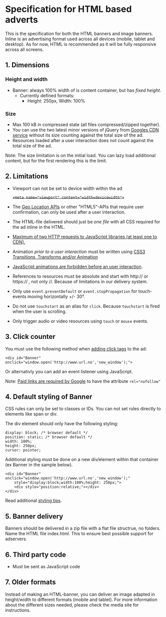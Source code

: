 # Specification for HTML based adverts

This is the specification for both the HTML banners and image banners. Inline is an advertising format used across all devices (mobile, tablet and desktop). As for now, HTML is recommended as it will be fully responsive across all screens. 

## 1. Dimensions

### Height and width
* Banner: always 100% width of is content container, but has *fixed height*.
  * Currently defined formats:
    * Height: 250px, Width: 100%

### Size
* Max 100 kB in compressed state (all files compressed/zipped together).
* You can use the two latest minor versions of jQuery from [Googles CDN service](https://developers.google.com/speed/libraries/devguide#jquery) without its size counting against the total size of the ad. 
* Resources loaded after a user interaction does not count against the total size of the ad.

Note: The size limitation is on the initial load. You can lazy load additional content, but for the first rendering this is the limit.

## 2. Limitations

* Viewport can not be set to device width within the ad 

	~~`<meta name="viewport" content="width=devicewidth">`~~

* The [Geo Location APIs](spec/geoapi.md) or other "HTML5"-APIs that require user confirmation, can only be used after a user interaction.
* The HTML-file delivered should just be _one file_ with all CSS required for the ad inline in the HTML.
* [Maximum of two HTTP requests to JavaScript libraries (at least one to CDN).](spec/maximumhttprequests.md)
* Animation _prior to a user interaction_ must be written using [CSS3 Transitions, Transforms and/or Animation](spec/cssforanimations.md)
 * [JavaScript animations are forbidden before an user interaction](spec/jsanimations.md).
* References to resources must be absolute and start with http:// or https:// , not only //. Because of limitations in our delivery system.
* Only use `event.preventDefault` or `event.stopPropagation` for touch-events moving horizontally +/- 30°.
* Do not use `touchstart` as an alias for `click`. Because `touchstart` is fired when the user is scrolling.
* Only trigger audio or video resources using `touch` or `mouse` events.

## 3. Click counter
You must use the following method when [adding click tags](spec/clicktag.md) to the ad:

	<div id="Banner" onclick="window.open('http://www.url.no','new_window');">

Or alternativly you can add an event listener using JavaScript.

Note: [Paid links are required by Google](https://support.google.com/webmasters/answer/96569?hl=en) to have the attribute `rel="nofollow"`

## 4. Default styling of Banner

CSS rules can only be set to classes or IDs. You can not set rules directly to elements like span or div.

The div element should only have the following styling:

    display: block; /* browser default */
    position: static; /* browser default */
    width: 100%;
    height: 250px;
    cursor: pointer;

Additional styling must be done on a new div/element within that container (ex Banner in the sample below).

    <div id="Banner" onclick="window.open('http://www.url.no','new_window');" 
    	style="display:block;width:100%;height: 250px;">
        <div style="position:relative;"></div>
    </div>  

Read additional [styling tips](spec/stylingingtips.md).

## 5. Banner delivery
Banners should be delivered in a zip file with a flat file structrue, no folders. Name the HTML file index.html. This to ensure best possible support for adservers.

## 6. Third party code
* Must be sent as JavaScript code

## 7. Older formats
Instead of making an HTML-banner, you can deliver an image adapted in height/width to different formats (mobile and tablet). For more information about the different sizes needed, please check the media site for instructions.
